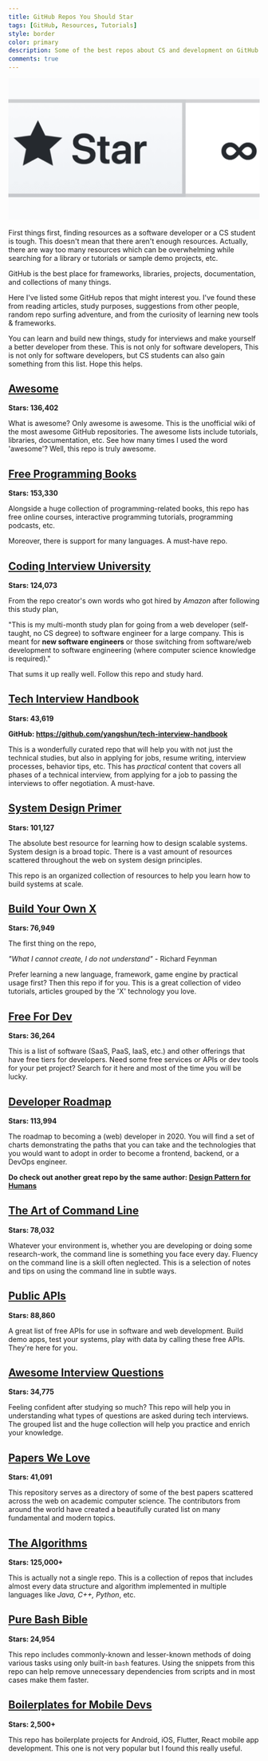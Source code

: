 ```yaml
---
title: GitHub Repos You Should Star
tags: [GitHub, Resources, Tutorials]
style: border
color: primary
description: Some of the best repos about CS and development on GitHub.
comments: true
---
```



<img src="../assets/img/blog/github-repos/star.png" alt="scrum-flow" style="zoom:50%;" />

First things first, finding resources as a software developer or a CS student is tough. This doesn't mean that there aren't enough resources. Actually, there are way too many resources which can be overwhelming while searching for a library or tutorials or sample demo projects, etc.

GitHub is the best place for frameworks, libraries, projects, documentation, and collections of many things. 

Here I've listed some GitHub repos that might interest you. I've found these from reading articles, study purposes, suggestions from other people, random repo surfing adventure, and from the curiosity of learning new tools & frameworks. 

You can  learn and build new things, study for interviews and make yourself a better developer from these. This is not only for software developers, This is not only for software developers, but CS students can also gain something from this list. Hope this helps.



## [Awesome](https://github.com/sindresorhus/awesome)

**Stars: 136,402**

What is awesome? Only awesome is awesome. This is the unofficial wiki of the most awesome GitHub repositories. The awesome lists include tutorials, libraries, documentation, etc.
See how many times I used the word 'awesome'? Well, this repo is truly awesome.



## [Free Programming Books](https://github.com/EbookFoundation/free-programming-books)

**Stars: 153,330**

Alongside a huge collection of programming-related books, this repo has free online courses, interactive programming tutorials, programming podcasts, etc. 

Moreover, there is support for many languages. A must-have repo.



## [Coding Interview University](https://github.com/jwasham/coding-interview-university)

**Stars: 124,073**

From the repo creator's own words who got hired by *Amazon* after following this study plan,

"This is my multi-month study plan for going from a web developer (self-taught, no CS degree) to software engineer for a large company. This is meant for **new software engineers** or those switching from software/web development to software engineering (where computer science knowledge is required)."

That sums it up really well. Follow this repo and study hard.



## [Tech Interview Handbook](https://yangshun.github.io/tech-interview-handbook/)

**Stars: 43,619**

**GitHub: https://github.com/yangshun/tech-interview-handbook**

This is a wonderfully curated repo that will help you with not just the technical studies, but also in applying for jobs, resume writing, interview processes, behavior tips, etc. This has *practical* content that covers all phases of a technical interview, from applying for a job to passing the interviews to offer negotiation. A must-have.



## [System Design Primer](https://github.com/donnemartin/system-design-primer)

**Stars: 101,127**

The absolute best resource for learning how to design scalable systems. System design is a broad topic. There is a vast amount of resources scattered throughout the web on system design principles.

This repo is an organized collection of resources to help you learn how to build systems at scale.



## [Build Your Own X](https://github.com/danistefanovic/build-your-own-x)

**Stars: 76,949**

The first thing on the repo,

*"What I cannot create, I do not understand"* - Richard Feynman

Prefer learning a new language, framework, game engine by practical usage first? Then this repo if for you. This is a great collection of video tutorials, articles grouped by the 'X' technology you love.



## [Free For Dev](https://github.com/ripienaar/free-for-dev)

**Stars: 36,264**

This is a list of software (SaaS, PaaS, IaaS, etc.) and other offerings that have free tiers for developers. Need some free services or APIs or dev tools for your pet project? Search for it here and most of the time you will be lucky.



## [Developer Roadmap](https://github.com/kamranahmedse/developer-roadmap)

**Stars: 113,994**

The roadmap to becoming a (web) developer in 2020. You will find a set of charts demonstrating the paths that you can take and the technologies that you would want to adopt in order to become a frontend, backend, or a DevOps engineer.

**Do check out another great repo by the same author: [Design Pattern for Humans](https://github.com/kamranahmedse/design-patterns-for-humans)**



## [The Art of Command Line](https://github.com/jlevy/the-art-of-command-line)

**Stars: 78,032**

Whatever your environment is, whether you are developing or doing some research-work, the command line is something you face every day. Fluency on the command line is a skill often neglected. This is a selection of notes and tips on using the command line in subtle ways.



## [Public APIs](https://github.com/public-apis/public-apis)

**Stars: 88,860**

A great list of free APIs for use in software and web development. Build demo apps, test your systems, play with data by calling these free APIs. They're here for you.



## [Awesome Interview Questions](https://github.com/MaximAbramchuck/awesome-interview-questions)

**Stars: 34,775**

Feeling confident after studying so much? This repo will help you in understanding what types of questions are asked during tech interviews. The grouped list and the huge collection will help you practice and enrich your knowledge.



## [Papers We Love](https://github.com/papers-we-love/papers-we-love) 

**Stars: 41,091**

This repository serves as a directory of some of the best papers scattered across the web on academic computer science. The contributors from around the world have created a beautifully curated list on many fundamental and modern topics.



## [The Algorithms](https://github.com/TheAlgorithms)

**Stars: 125,000+**

This is actually not a single repo. This is a collection of repos that includes almost every data structure and algorithm implemented in multiple languages like *Java, C++, Python*, etc.



## [Pure Bash Bible](https://github.com/dylanaraps/pure-bash-bible)

**Stars: 24,954**

This repo includes commonly-known and lesser-known methods of doing various tasks using only built-in `bash` features. Using the snippets from this repo can help remove unnecessary dependencies from scripts and in most cases make them faster.



## [Boilerplates for Mobile Devs](https://github.com/SimpleBoilerplates)

**Stars: 2,500+**

This repo has boilerplate projects for Android, iOS, Flutter, React mobile app development. This one is not very popular but I found this really useful.